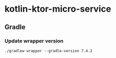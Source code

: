# kotlin-ktor-micro-service

## Gradle

### Update wrapper version

```shell
./gradlew wrapper --gradle-version 7.4.2
```